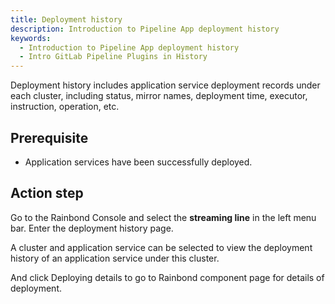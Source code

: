 ```yaml
---
title: Deployment history
description: Introduction to Pipeline App deployment history
keywords:
  - Introduction to Pipeline App deployment history
  - Intro GitLab Pipeline Plugins in History
---
```


Deployment history includes application service deployment records under each cluster, including status, mirror names, deployment time, executor, instruction, operation, etc.

## Prerequisite

- Application services have been successfully deployed.

## Action step

Go to the Rainbond Console and select the **streaming line** in the left menu bar. Enter the deployment history page.

A cluster and application service can be selected to view the deployment history of an application service under this cluster.

And click Deploying details to go to Rainbond component page for details of deployment.

